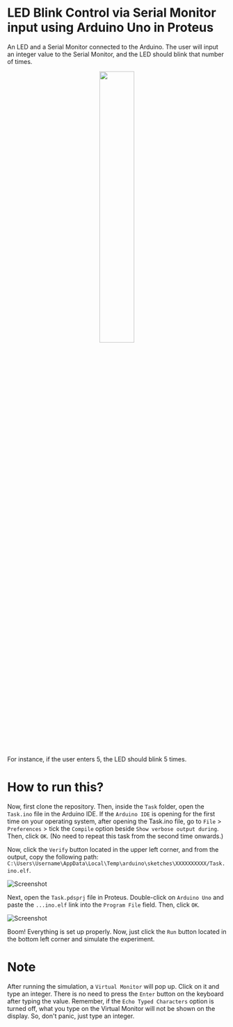 # LED Blink Control via Serial Monitor input using Arduino Uno in Proteus
An LED and a Serial Monitor connected to the Arduino. The user will input an integer value to the Serial Monitor, and the LED should blink that number of times.

<p align="center"><img src="https://user-images.githubusercontent.com/52858312/244291297-9acd3fdd-084f-4809-9404-95e5f479c884.png"width=40% height=40%></p>

For instance, if the user enters 5, the LED should blink 5 times.

# How to run this?
Now, first clone the repository. Then, inside the `Task` folder, open the `Task.ino` file in the Arduino IDE. If the `Arduino IDE` is opening for the first time on your operating system, after opening the Task.ino file, go to `File` > `Preferences` > tick the `Compile` option beside `Show verbose output during`. Then, click `OK`. (No need to repeat this task from the second time onwards.)

Now, click the `Verify` button located in the upper left corner, and from the output, copy the following path: `C:\Users\Username\AppData\Local\Temp\arduino\sketches\XXXXXXXXXX/Task.ino.elf`.

![Screenshot](https://github.com/imSamirOFFICIAL/Arduino-LED-Blink-Control-via-Serial-Monitor-input/assets/52858312/7d331b03-62ce-4393-a08e-a789c2ffa7c7)

Next, open the `Task.pdsprj` file in Proteus. Double-click on `Arduino Uno` and paste the `...ino.elf` link into the `Program File` field. Then, click `OK`.

![Screenshot](https://github.com/imSamirOFFICIAL/Arduino-LED-Blink-Control-via-Serial-Monitor-input/assets/52858312/745c357d-ba39-48cc-97b6-cb70f245f028)

Boom! Everything is set up properly. Now, just click the `Run` button located in the bottom left corner and simulate the experiment.

# Note
After running the simulation, a `Virtual Monitor` will pop up. Click on it and type an integer. There is no need to press the `Enter` button on the keyboard after typing the value. Remember, if the `Echo Typed Characters` option is turned off, what you type on the Virtual Monitor will not be shown on the display. So, don't panic, just type an integer.
